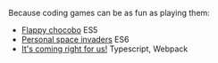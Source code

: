 Because coding games can be as fun as playing them:

- [Flappy chocobo](https://domi7777.github.io/mini-games/flappy-chocobo/) ES5
- [Personal space invaders](https://domi7777.github.io/mini-games/personal-space-invaders/) ES6
- [It's coming right for us!](https://domi7777.github.io/mini-games/its-coming-right-for-us) Typescript, Webpack

